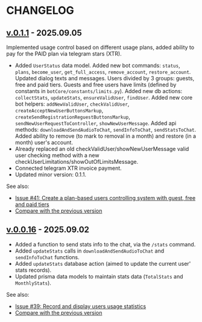 <!--
 @since 2025.09.02
 @changed 2025.09.05, 02:45
-->

# CHANGELOG

## [v.0.1.1](https://github.com/lilliputten/tubecaster-telegram-bot/releases/tag/v.0.1.1) - 2025.09.05

Implemented usage control based on different usage plans, added ability to pay for the PAID plan via telegram stars (XTR).

- Added `UserStatus` data model. Added new bot commands: `status`, `plans`, `become_user`, `get_full_access`, `remove_account`, `restore_account`. Updated dialog texts and messages. Users divided by 3 groups: guests, free and paid tiers. Guests and free users have limits (defined by constants in `botCore/constants/limits.py`). Added new db actions: `collectStats`, `updateStats`, `ensureValidUser`, `findUser`. Added new core bot helpers: `addNewValidUser`, `checkValidUser`, `createAcceptNewUserButtonsMarkup`, `createSendRegistrationReguestButtonsMarkup`, `sendNewUserRequestToController`, `showNewUserMessage`. Added api methods: `downloadAndSendAudioToChat`, `sendInfoToChat`, `sendStatsToChat`. Added ability to remove (to mark to removal in a month) and restore (in a month) user's account.
- Already replaced an old checkValidUser/showNewUserMessage valid user checking method with a new checkUserLimitations/showOutOfLimitsMessage.
- Connected telegram XTR invoice payment.
- Updated minor version: 0.1.1.

See also:

- [Issue #41: Create a plan-based users controlling system with guest, free and paid tiers](https://github.com/lilliputten/tubecaster-telegram-bot/issues/41)
- [Compare with the previous version](https://github.com/lilliputten/tubecaster-telegram-bot/compare/v.0.0.16...v.0.1.1)

## [v.0.0.16](https://github.com/lilliputten/tubecaster-telegram-bot/releases/tag/v.0.0.16) - 2025.09.02

- Added a function to send stats info to the chat, via the `/stats` command.
- Added `updateStats` calls in `downloadAndSendAudioToChat` and `sendInfoToChat` functions.
- Added `updateStats` database action (aimed to update the current user' stats records).
- Updated prisma data models to maintain stats data (`TotalStats` and `MonthlyStats`).

See also:

- [Issue #39: Record and display users usage statistics](https://github.com/lilliputten/tubecaster-telegram-bot/issues/39)
- [Compare with the previous version](https://github.com/lilliputten/tubecaster-telegram-bot/compare/v.0.0.15...v.0.0.16)

